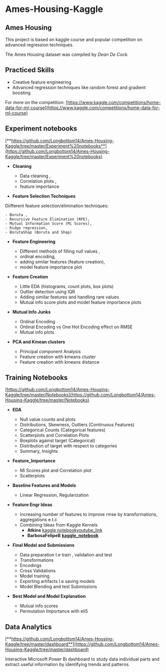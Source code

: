 # Ames-Housing-Kaggle
## **Ames Housing**

This project is based on kaggle course and popular competition on advanced regression techniques.

The Ames Housing dataset was compiled by _Dean De Cock._

## **Practiced Skills**

- Creative feature engineering
- Advanced regression techniques like random forest and gradient boosting

For more on the competition: [https://www.kaggle.com/competitions/home-data-for-ml-course](https://www.kaggle.com/competitions/home-data-for-ml-course)

## **Experiment notebooks**

[**https://github.com/Longbottom14/Ames-Housing-Kaggle/tree/master/Experiment%20notebooks**](https://github.com/Longbottom14/Ames-Housing-Kaggle/tree/master/Experiment%20notebooks)

- **Cleaning**
  - Data cleaning ,
  - Correlation plots ,
  - feature importance

- **Feature Selection Techniques**

Diifferent feature selection/elimination techniques:

    - Boruta ,
    - Recursive Feature Elimination (RFE),
    - Mutual Information Score (Mi Scores),
    - Ridge regression,
    - BorutaShap (Boruta and Shap)

- **Feature Engineering**
  - Different methods of filling null values ,
  - ordinal encoding,
  - adding similar features (feature creation),
  - model feature importance plot

- **Feature Creation**
  - Little EDA (histograms, count plots, box plots)
  - Outlier detection using IQR
  - Adding similar features and handling rare values
  - Mutual info score plots and model feature importance plots

- **Mutual Info Junks**
  - Ordinal Encoding
  - Ordinal Encoding vs One Hot Encoding effect on RMSE
  - Mutual info plots

- **PCA and Kmean clusters**
  - Principal component Analysis
  - Feature creation with kmeans cluster
  - Feature creation with kmeans distance

## **Training Notebooks**

[https://github.com/Longbottom14/Ames-Housing-Kaggle/tree/master/Notebooks](https://github.com/Longbottom14/Ames-Housing-Kaggle/tree/master/Notebooks)

- **EDA**
  - Null value counts and plots
  - Distributions, Skewness, Outliers (Continuous Features)
  - Categorical Counts (Categorical features)
  - Scatterplots and Correlation Plots
  - Boxplots against target (Categorical)
  - Distribution of target with respect to categories
  - Summary, Insights

- **Feature\_Importance**
  - Mi Scores plot and Correlation plot
  - Scatterplots

- **Baseline Features and Models**
  - Linear Regression, Regularization

- **Feature Engr Ideas**
  - increasing number of features to improve rmse by transformations, aggregations e.t.c
  - Combining Ideas from Kaggle Kernels
    - **Atkins** [kaggle notebook](https://www.kaggle.com/code/gcdatkin/top-10-house-price-regression-competition-nb/notebook)[youtube\_link](https://youtu.be/zwYHloLXH0c)
    - **BarbosaFelipeB** [**kaggle\_notebook**](https://www.kaggle.com/code/felipebezerrabarbosa/machine-learning-housing-prices)

- **Final Model and Submissions**
  - Data preparation I.e train , validation and test
  - Transformations
  - Encodings
  - Cross Validations
  - Model training
  - Exporting artifacts I.e saving models
  - Model Blending and test Submissions

- **Best Model and Model Explanation**
  - Mutual info scores
  - Permutation Importance with eli5

## **Data Analytics**

[**https://github.com/Longbottom14/Ames-Housing-Kaggle/tree/master/dashboard**](https://github.com/Longbottom14/Ames-Housing-Kaggle/tree/master/dashboard)

Interactive Microsoft Power Bi dashboard to study data individual parts and extract useful information by identifying trends and patterns.
